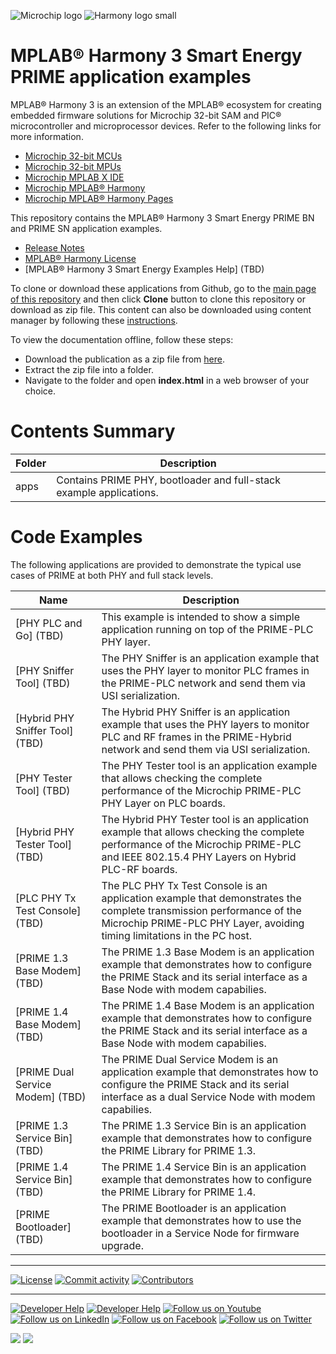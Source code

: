 ﻿![Microchip logo](https://raw.githubusercontent.com/wiki/Microchip-MPLAB-Harmony/Microchip-MPLAB-Harmony.github.io/images/microchip_logo.png)
![Harmony logo small](https://raw.githubusercontent.com/wiki/Microchip-MPLAB-Harmony/Microchip-MPLAB-Harmony.github.io/images/microchip_mplab_harmony_logo_small.png)

# MPLAB® Harmony 3 Smart Energy PRIME application examples

MPLAB® Harmony 3 is an extension of the MPLAB® ecosystem for creating embedded firmware solutions for Microchip 32-bit SAM and PIC® microcontroller and microprocessor devices. Refer to the following links for more information.

- [Microchip 32-bit MCUs](https://www.microchip.com/design-centers/32-bit)
- [Microchip 32-bit MPUs](https://www.microchip.com/design-centers/32-bit-mpus)
- [Microchip MPLAB X IDE](https://www.microchip.com/mplab/mplab-x-ide)
- [Microchip MPLAB® Harmony](https://www.microchip.com/mplab/mplab-harmony)
- [Microchip MPLAB® Harmony Pages](https://microchip-mplab-harmony.github.io/)

This repository contains the MPLAB® Harmony 3 Smart Energy PRIME BN and PRIME SN application examples.

- [Release Notes](./release_notes.md)
- [MPLAB® Harmony License](Microchip_SLA001.md)
- [MPLAB® Harmony 3 Smart Energy Examples Help] (TBD)

To clone or download these applications from Github, go to the [main page of this repository](https://github.com/Microchip-MPLAB-Harmony/smartenergy_prime_apps) and then click **Clone** button to clone this repository or download as zip file.
This content can also be downloaded using content manager by following these [instructions](https://github.com/Microchip-MPLAB-Harmony/contentmanager/wiki).

To view the documentation offline, follow these steps:
 - Download the publication as a zip file from [here](https://onlinedocs.microchip.com/download/GUID-A95FCA59-E0E2-454E-9A79-5946EDE2DFB0?type=webhelp).
 - Extract the zip file into a folder.
 - Navigate to the folder and open **index.html** in a web browser of your choice.
 
# Contents Summary

| Folder     | Description                             |
| ---        | ---                                     |
| apps       | Contains PRIME PHY, bootloader and full-stack example applications. |

# Code Examples

The following applications are provided to demonstrate the typical use cases of PRIME at both PHY and full stack levels.

| Name               | Description |
| ----               | ----------- |
| [PHY PLC and Go] (TBD) | This example is intended to show a simple application running on top of the PRIME-PLC PHY layer. |
| [PHY Sniffer Tool] (TBD) | The PHY Sniffer is an application example that uses the PHY layer to monitor PLC frames in the PRIME-PLC network and send them via USI serialization. |
| [Hybrid PHY Sniffer Tool] (TBD) | The Hybrid PHY Sniffer is an application example that uses the PHY layers to monitor PLC and RF frames in the PRIME-Hybrid network and send them via USI serialization. |
| [PHY Tester Tool] (TBD) | The PHY Tester tool is an application example that allows checking the complete performance of the Microchip PRIME-PLC PHY Layer on PLC boards. |
| [Hybrid PHY Tester Tool] (TBD) | The Hybrid PHY Tester tool is an application example that allows checking the complete performance of the Microchip PRIME-PLC and IEEE 802.15.4 PHY Layers on Hybrid PLC-RF boards. |
| [PLC PHY Tx Test Console] (TBD) | The PLC PHY Tx Test Console is an application example that demonstrates the complete transmission performance of the Microchip PRIME-PLC PHY Layer, avoiding timing limitations in the PC host. |
| [PRIME 1.3 Base Modem] (TBD) | The PRIME 1.3 Base Modem is an application example that demonstrates how to configure the PRIME Stack and its serial interface as a Base Node with modem capabilies. |
| [PRIME 1.4 Base Modem] (TBD) | The PRIME 1.4 Base Modem is an application example that demonstrates how to configure the PRIME Stack and its serial interface as a Base Node with modem capabilies. |
| [PRIME Dual Service Modem] (TBD) | The PRIME Dual Service Modem is an application example that demonstrates how to configure the PRIME Stack and its serial interface as a dual Service Node with modem capabilies. |
| [PRIME 1.3 Service Bin] (TBD) | The PRIME 1.3 Service Bin is an application example that demonstrates how to configure the PRIME Library for PRIME 1.3. |
| [PRIME 1.4 Service Bin] (TBD) | The PRIME 1.4 Service Bin is an application example that demonstrates how to configure the PRIME Library for PRIME 1.4. |
| [PRIME Bootloader] (TBD) | The PRIME Bootloader is an application example that demonstrates how to use the bootloader in a Service Node for firmware upgrade. |

____

[![License](https://img.shields.io/badge/license-Harmony%20license-orange.svg)](https://github.com/Microchip-MPLAB-Harmony/smartenergy_prime_apps/blob/master/Microchip_SLA001.md)
[![Commit activity](https://img.shields.io/github/commit-activity/y/Microchip-MPLAB-Harmony/smartenergy_prime_apps.svg)](https://github.com/Microchip-MPLAB-Harmony/smartenergy_prime_apps/graphs/commit-activity)
[![Contributors](https://img.shields.io/github/contributors-anon/Microchip-MPLAB-Harmony/smartenergy_prime_apps.svg)]()

____

[![Developer Help](https://img.shields.io/badge/Youtube-Developer%20Help-red.svg)](https://www.youtube.com/MicrochipDeveloperHelp)
[![Developer Help](https://img.shields.io/badge/XWiki-Developer%20Help-torquiose.svg)](https://developerhelp.microchip.com/xwiki/bin/view/software-tools/harmony/)
[![Follow us on Youtube](https://img.shields.io/badge/Youtube-Follow%20us%20on%20Youtube-red.svg)](https://www.youtube.com/user/MicrochipTechnology)
[![Follow us on LinkedIn](https://img.shields.io/badge/LinkedIn-Follow%20us%20on%20LinkedIn-blue.svg)](https://www.linkedin.com/company/microchip-technology)
[![Follow us on Facebook](https://img.shields.io/badge/Facebook-Follow%20us%20on%20Facebook-blue.svg)](https://www.facebook.com/microchiptechnology/)
[![Follow us on Twitter](https://img.shields.io/twitter/follow/MicrochipTech.svg?style=social)](https://twitter.com/MicrochipTech)

[![](https://img.shields.io/github/stars/Microchip-MPLAB-Harmony/smartenergy_prime_apps.svg?style=social)]()
[![](https://img.shields.io/github/watchers/Microchip-MPLAB-Harmony/smartenergy_prime_apps.svg?style=social)]()